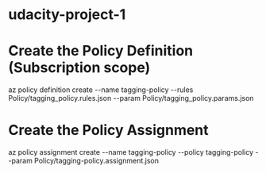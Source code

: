 # udacity-project-1

# Create the Policy Definition (Subscription scope)
az policy definition create --name tagging-policy  --rules Policy/tagging_policy.rules.json --param Policy/tagging_policy.params.json

# Create the Policy Assignment
az policy assignment create --name tagging-policy --policy tagging-policy --param Policy/tagging-policy.assignment.json